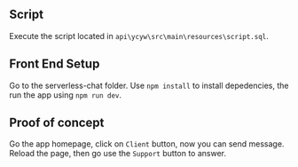 ## Script

Execute the script located in `api\ycyw\src\main\resources\script.sql`.

## Front End Setup

Go to the serverless-chat folder. Use `npm install` to install depedencies, the run the app using `npm run dev`. 

## Proof of concept

Go the app homepage, click on `Client` button, now you can send message. Reload the page, then go use the `Support` button to answer.
